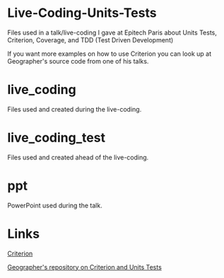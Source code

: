 # Live-Coding-Units-Tests
Files used in a talk/live-coding I gave at Epitech Paris about Units Tests, Criterion, Coverage, and TDD (Test Driven Development)

If you want more examples on how to use Criterion you can look up at Geographer's source code from one of his talks.

# live_coding

Files used and created during the live-coding.

# live_coding_test

Files used and created ahead of the live-coding.

# ppt
PowerPoint used during the talk.

# Links
[Criterion](https://github.com/Snaipe/Criterion)

[Geographer's repository on Criterion and Units Tests](https://github.com/Geospace/structure-build-test)
